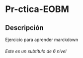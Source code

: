 # Pr-ctica-EOBM


## Descripción 
Ejercicio para aprender marckdown

###### Este es un subtitulo de 6 nivel 

